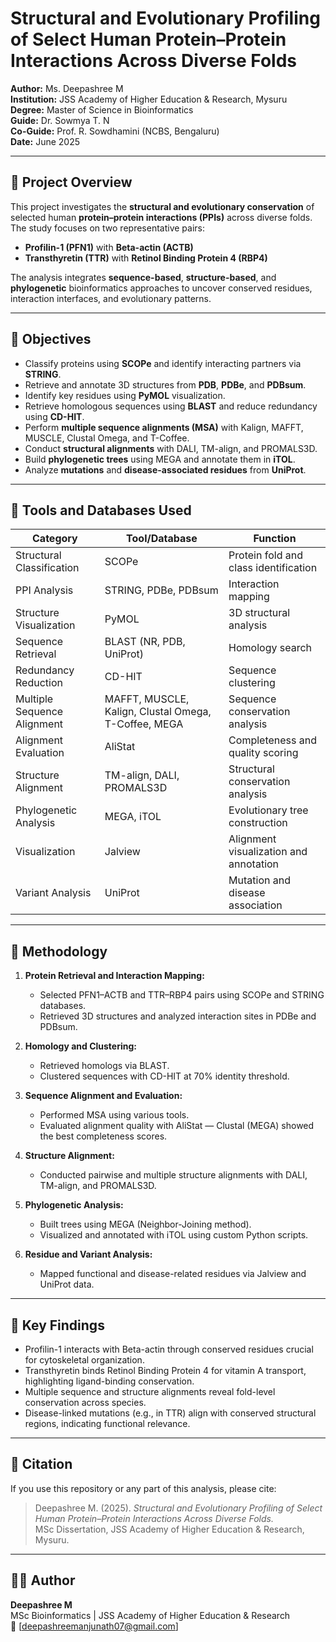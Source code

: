 # Structural and Evolutionary Profiling of Select Human Protein–Protein Interactions Across Diverse Folds

**Author:** Ms. Deepashree M  
**Institution:** JSS Academy of Higher Education & Research, Mysuru  
**Degree:** Master of Science in Bioinformatics  
**Guide:** Dr. Sowmya T. N  
**Co-Guide:** Prof. R. Sowdhamini (NCBS, Bengaluru)  
**Date:** June 2025  

---

## 🧬 Project Overview
This project investigates the **structural and evolutionary conservation** of selected human **protein–protein interactions (PPIs)** across diverse folds. The study focuses on two representative pairs:  
- **Profilin-1 (PFN1)** with **Beta-actin (ACTB)**  
- **Transthyretin (TTR)** with **Retinol Binding Protein 4 (RBP4)**  

The analysis integrates **sequence-based**, **structure-based**, and **phylogenetic** bioinformatics approaches to uncover conserved residues, interaction interfaces, and evolutionary patterns.

---

## 🎯 Objectives
- Classify proteins using **SCOPe** and identify interacting partners via **STRING**.  
- Retrieve and annotate 3D structures from **PDB**, **PDBe**, and **PDBsum**.  
- Identify key residues using **PyMOL** visualization.  
- Retrieve homologous sequences using **BLAST** and reduce redundancy using **CD-HIT**.  
- Perform **multiple sequence alignments (MSA)** with Kalign, MAFFT, MUSCLE, Clustal Omega, and T-Coffee.  
- Conduct **structural alignments** with DALI, TM-align, and PROMALS3D.  
- Build **phylogenetic trees** using MEGA and annotate them in **iTOL**.  
- Analyze **mutations** and **disease-associated residues** from **UniProt**.  

---

## 🧰 Tools and Databases Used
| Category | Tool/Database | Function |
|-----------|----------------|----------|
| Structural Classification | SCOPe | Protein fold and class identification |
| PPI Analysis | STRING, PDBe, PDBsum | Interaction mapping |
| Structure Visualization | PyMOL | 3D structural analysis |
| Sequence Retrieval | BLAST (NR, PDB, UniProt) | Homology search |
| Redundancy Reduction | CD-HIT | Sequence clustering |
| Multiple Sequence Alignment | MAFFT, MUSCLE, Kalign, Clustal Omega, T-Coffee, MEGA | Sequence conservation analysis |
| Alignment Evaluation | AliStat | Completeness and quality scoring |
| Structure Alignment | TM-align, DALI, PROMALS3D | Structural conservation analysis |
| Phylogenetic Analysis | MEGA, iTOL | Evolutionary tree construction |
| Visualization | Jalview | Alignment visualization and annotation |
| Variant Analysis | UniProt | Mutation and disease association |

---

## 🧫 Methodology
1. **Protein Retrieval and Interaction Mapping:**  
   - Selected PFN1–ACTB and TTR–RBP4 pairs using SCOPe and STRING databases.  
   - Retrieved 3D structures and analyzed interaction sites in PDBe and PDBsum.  

2. **Homology and Clustering:**  
   - Retrieved homologs via BLAST.  
   - Clustered sequences with CD-HIT at 70% identity threshold.

3. **Sequence Alignment and Evaluation:**  
   - Performed MSA using various tools.  
   - Evaluated alignment quality with AliStat — Clustal (MEGA) showed the best completeness scores.

4. **Structure Alignment:**  
   - Conducted pairwise and multiple structure alignments with DALI, TM-align, and PROMALS3D.  

5. **Phylogenetic Analysis:**  
   - Built trees using MEGA (Neighbor-Joining method).  
   - Visualized and annotated with iTOL using custom Python scripts.

6. **Residue and Variant Analysis:**  
   - Mapped functional and disease-related residues via Jalview and UniProt data.

---

## 🧠 Key Findings
- Profilin-1 interacts with Beta-actin through conserved residues crucial for cytoskeletal organization.  
- Transthyretin binds Retinol Binding Protein 4 for vitamin A transport, highlighting ligand-binding conservation.  
- Multiple sequence and structure alignments reveal fold-level conservation across species.  
- Disease-linked mutations (e.g., in TTR) align with conserved structural regions, indicating functional relevance.

---

## 🧾 Citation
If you use this repository or any part of this analysis, please cite:

> Deepashree M. (2025). *Structural and Evolutionary Profiling of Select Human Protein–Protein Interactions Across Diverse Folds.*  
> MSc Dissertation, JSS Academy of Higher Education & Research, Mysuru.

---

## 👩‍💻 Author
**Deepashree M**  
MSc Bioinformatics | JSS Academy of Higher Education & Research  
📧 [deepashreemanjunath07@gmail.com]  




